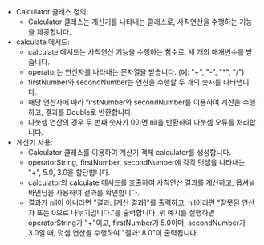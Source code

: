* Calculator 클래스 정의:
    * Calculator 클래스는 계산기를 나타내는 클래스로, 사칙연산을 수행하는 기능을 제공합니다.
* calculate 메서드:
    * calculate 메서드는 사칙연산 기능을 수행하는 함수로, 세 개의 매개변수를 받습니다.
    * operator는 연산자를 나타내는 문자열을 받습니다. (예: "+", "-", "*", "/")
    * firstNumber와 secondNumber는 연산을 수행할 두 개의 숫자를 나타냅니다.
    * 해당 연산자에 따라 firstNumber와 secondNumber를 이용하여 계산을 수행하고, 결과를 Double로 반환합니다.
    * 나눗셈 연산의 경우 두 번째 숫자가 0이면 nil을 반환하여 나눗셈 오류를 처리합니다.
* 계산기 사용:
    * Calculator 클래스를 이용하여 계산기 객체 calculator를 생성합니다.
    * operatorString, firstNumber, secondNumber에 각각 덧셈을 나타내는 "+", 5.0, 3.0을 할당합니다.
    * calculator의 calculate 메서드를 호출하여 사칙연산 결과를 계산하고, 옵셔널 바인딩을 사용하여 결과를 확인합니다.
    * 결과가 nil이 아니라면 "결과: [계산 결과]"를 출력하고, nil이라면 "잘못된 연산자 또는 0으로 나누기입니다."를 출력합니다.
위 예시를 실행하면 operatorString가 "+"이고, firstNumber가 5.0이며, secondNumber가 3.0일 때, 덧셈 연산을 수행하여 "결과: 8.0"이 출력됩니다.
